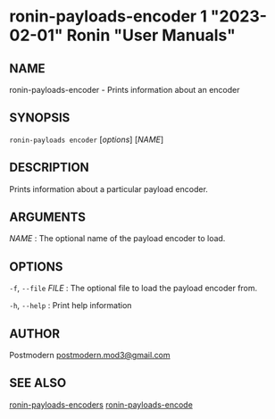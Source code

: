 # ronin-payloads-encoder 1 "2023-02-01" Ronin "User Manuals"

## NAME

ronin-payloads-encoder - Prints information about an encoder

## SYNOPSIS

`ronin-payloads encoder` [*options*] [*NAME*]

## DESCRIPTION

Prints information about a particular payload encoder.

## ARGUMENTS

*NAME*
: The optional name of the payload encoder to load.

## OPTIONS

`-f`, `--file` *FILE*
: The optional file to load the payload encoder from.

`-h`, `--help`
: Print help information

## AUTHOR

Postmodern <postmodern.mod3@gmail.com>

## SEE ALSO

[ronin-payloads-encoders](ronin-payloads-encoders.1.md) [ronin-payloads-encode](ronin-payloads-encode.1.md)
